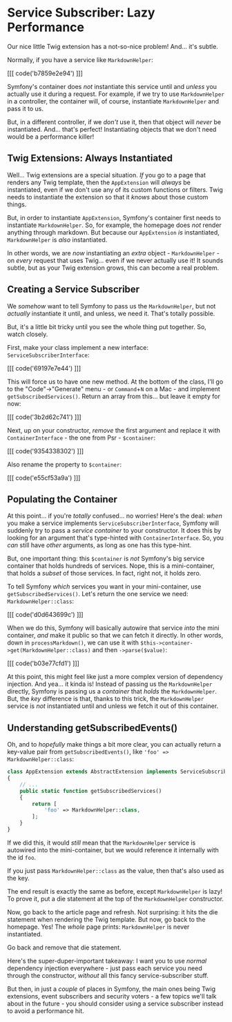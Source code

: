 # Service Subscriber: Lazy Performance

Our nice little Twig extension has a not-so-nice problem! And... it's subtle. 

Normally, if you have a service like `MarkdownHelper`:

[[[ code('b7859e2e94') ]]]

Symfony's container does *not* instantiate this service until and *unless* you
actually use it during a request. For example, if we try to use `MarkdownHelper`
in a controller, the container will, of course, instantiate `MarkdownHelper`
and pass it to us.

But, in a different controller, if we *don't* use it, then that object will *never*
be instantiated. And... that's perfect! Instantiating objects that we don't need
would be a performance killer!

## Twig Extensions: Always Instantiated

Well... Twig extensions are a special situation. *If* you go to a page that renders
any Twig template, then the `AppExtension` will *always* be instantiated, even if we
don't use any of its custom functions or filters. Twig needs to instantiate the
extension so that it *knows* about those custom things.

But, in order to instantiate `AppExtension`, Symfony's container first needs to
instantiate `MarkdownHelper`. So, for example, the homepage does *not* render
anything through markdown. But because our `AppExtension` *is* instantiated,
`MarkdownHelper` is *also* instantiated.

In other words, we are *now* instantiating an *extra* object - `MarkdownHelper` -
on *every* request that uses Twig... even if we never actually use it! It sounds
subtle, but as your Twig extension grows, this can become a real problem.

## Creating a Service Subscriber

We *somehow* want to tell Symfony to pass us the `MarkdownHelper`, but not *actually*
instantiate it until, and unless, we need it. That's totally possible.

But, it's a little bit tricky until you see the whole thing put together. So, watch
closely.

First, make your class implement a new interface: `ServiceSubscriberInterface`:

[[[ code('69197e7e44') ]]]

This will force us to have one new method. At the bottom of the class, I'll go to
the "Code"->"Generate" menu - or `Command`+`N` on a Mac - and implement
`getSubscribedServices()`. Return an array from this... but leave it empty for now:

[[[ code('3b2d62c741') ]]]

Next, up on your constructor, *remove* the first argument and replace it with
`ContainerInterface` - the one from Psr - `$container`:

[[[ code('9354338302') ]]]

Also rename the property to `$container`:

[[[ code('e55cf53a9a') ]]]

## Populating the Container

At this point... if you're *totally* confused... no worries! Here's the deal:
*when* you make a service implements `ServiceSubscriberInterface`, Symfony will
suddenly try to pass a *service container* to your constructor. It does this by
looking for an argument that's type-hinted with `ContainerInterface`. So, you *can*
still have *other* arguments, as long as one has this type-hint.

But, one important thing: this `$container` is *not* Symfony's big service container
that holds hundreds of services. Nope, this is a mini-container, that holds a
*subset* of those services. In fact, right not, it holds zero.

To tell Symfony *which* services you want in your mini-container, use
`getSubscribedServices()`. Let's return the one service we need: `MarkdownHelper::class`:

[[[ code('d0d643699c') ]]]

When we do this, Symfony will basically autowire that service *into* the mini
container, *and* make it public so that we can fetch it directly. In other words,
down in `processMarkdown()`, we can use it with
`$this->container->get(MarkdownHelper::class)` and then `->parse($value)`:

[[[ code('b03e77cfd1') ]]]

At this point, this might feel like just a more complex version of dependency
injection. And yea... it kinda is! Instead of passing us the `MarkdownHelper`
directly, Symfony is passing us a *container* that *holds* the `MarkdownHelper`.
But, the *key* difference is that, thanks to this trick, the `MarkdownHelper`
service is *not* instantiated until and unless we fetch it out of this container.

## Understanding getSubscribedEvents()

Oh, and to *hopefully* make things a bit more clear, you can actually return a
key-value pair from `getSubscribedEvents()`, like `'foo' => MarkdownHelper::class`:

```php
class AppExtension extends AbstractExtension implements ServiceSubscriberInterface
{
    // ...
    public static function getSubscribedServices()
    {
        return [
            'foo' => MarkdownHelper::class,
        ];
    }
}
```

If we did this, it would *still* mean that the `MarkdownHelper` service is autowired
into the mini-container, but we would reference it internally with the id `foo`.

If you just pass `MarkdownHelper::class` as the value, then that's also used as
the key.

The end result is exactly the same as before, except `MarkdownHelper` is lazy!
To prove it, put a die statement at the top of the `MarkdownHelper` constructor.

Now, go back to the article page and refresh. Not surprising: it hits the die
statement when rendering the Twig template. But now, go back to the homepage.
Yes! The *whole* page prints: `MarkdownHelper` is never instantiated.

Go back and remove that die statement.

Here's the super-duper-important takeaway: I want you to use *normal* dependency
injection everywhere - just pass each service you need through the constructor,
*without* all this fancy service-subscriber stuff.

But then, in just a *couple* of places in Symfony, the main ones being Twig extensions,
event subscribers and security voters - a few topics we'll talk about in the future -
you should consider using a service subscriber instead to avoid a performance hit.
